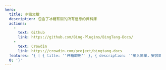 ```yaml
---
hero:
  title: 冰糖文檔
  description: 包含了冰糖有關的所有信息的資料庫
  actions:
    - 
      text: Github
      link: https://github.com/Bing-Plugins/BingTang-Docs/
    - 
      text: Crowdin
      link: https://crowdin.com/project/bingtang-docs
  features: '{ [ { title: ''开箱即用'' }, { description: ''接入简单，安装即使用，全面融入 Ant Design 5.0 风格。'' }, ], [ { title: ''开箱即用'' }, { description: ''接入简单，安装即使用，全面融入 Ant Design 5.0 风格。'' }, ]'
  0: '}'
---
```


